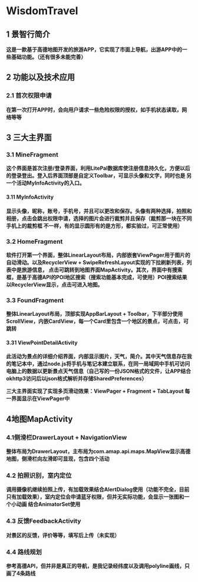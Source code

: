 # WisdomTravel
## 1 景智行简介
**这是一款基于高德地图开发的旅游APP，它实现了市面上导航，出游APP中的一些基础功能。（还有很多未能完善）**
## 2 功能以及技术应用
### 2.1 首次权限申请
**在第一次打开APP时，会向用户请求一些危险权限的授权，如手机状态读取，网络等等**
## 3 三大主界面
### 3.1 MineFragment
**这个界面是首次注册/登录界面，利用LitePal数据库使注册信息持久化，方便以后的登录登出。登入后界面顶部是自定义Toolbar，可显示头像和文字，同时也是
另一个活动MyInfoActivity的入口。**
#### 3.11 MyInfoActivity
**显示头像，昵称，账号，手机号，并且可以更改和保存。头像有两种选择，拍照和相册，点击会跳出权限申请，选择的图片会进行裁剪并且保存（裁剪那一块在不同手机上的裁剪框
不一样，有的显示圆形有的是方形，都实验过，可正常使用）**
### 3.2 HomeFragment
**软件打开第一个界面，整体LinearLayout布局，内部嵌套ViewPager用于图片的自动滑动。以及RecyclerView + SwipeRefreshLayout实现的下拉刷新列表，列表中是旅游信息，
点击可跳转到地图界面MapActivity。其次，界面中有搜索框，是基于高德API的POI地区搜索（搜索功能基本完成，可使用）POI搜索结果以RecyclerView显示，点击可进入地图。**
### 3.3 FoundFragment
**整体LinearLayout布局，顶部实现AppBarLayout + Toolbar，下半部分使用ScrollView，内嵌CardView，每一个Card里包含一个地区的景点，可点击，可跳转**
#### 3.31 ViewPointDetailActivity
**此活动为景点的详细介绍界面，内部显示图片，天气，简介。其中天气信息存在我的笔记本中，通过node.js将手机与笔记本建立联系，在同一局域网中手机可访问
电脑上的数据以更新景点天气信息（自己写的一份JSON格式的文件，让APP结合okhttp3访问后以json格式解析并存储SharedPreferences）**

**三大主界面实现了实现多页滑动效果：ViewPager + Fragment + TabLayout 每一界面显示在ViewPager中**

## 4地图MapActivity
### 4.1侧滑栏DrawerLayout + NavigationView 
**整体布局为DrawerLayout，主布局为com.amap.api.maps.MapView显示高德地图，侧滑栏向左滑即可显现，包含四个活动**
### 4.2 拍照识别，室内定位
**调用摄像机继续拍照上传，有加载效果结合AlertDialog使用（功能不完全，目前只有加载效果），室内定位会申请蓝牙权限，但并无实际功能，会显示一张图和一个小动画
结合AnimatorSet使用**
### 4.3 反馈FeedbackActivity
**对景区的反馈，评价等等，填写后上传（未实现）**
### 4.4 路线规划
**参考高德API，但并非是真正的导航，是我记录经纬度以及调用polyline画线，只画了4条路线**
